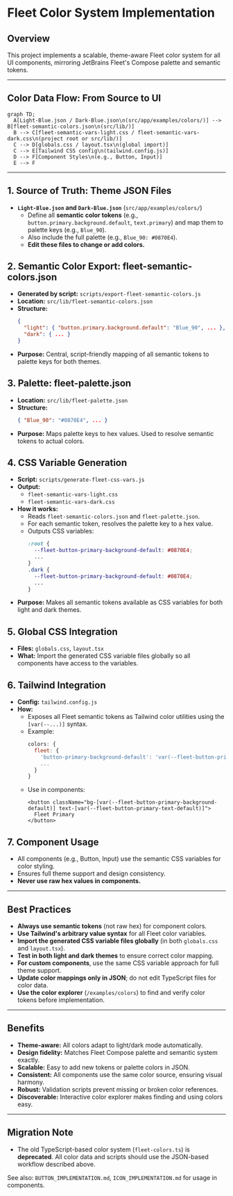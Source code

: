 # Fleet Color System Implementation

## Overview

This project implements a scalable, theme-aware Fleet color system for all UI components, mirroring JetBrains Fleet's Compose palette and semantic tokens.

---

## Color Data Flow: From Source to UI

```mermaid
graph TD;
  A[Light-Blue.json / Dark-Blue.json\n(src/app/examples/colors/)] --> B[fleet-semantic-colors.json\n(src/lib/)]
  B --> C[fleet-semantic-vars-light.css / fleet-semantic-vars-dark.css\n(project root or src/lib/)]
  C --> D[globals.css / layout.tsx\n(global import)]
  C --> E[Tailwind CSS config\n(tailwind.config.js)]
  D --> F[Component Styles\n(e.g., Button, Input)]
  E --> F
```

---

## 1. **Source of Truth: Theme JSON Files**
- **`Light-Blue.json` and `Dark-Blue.json`** (`src/app/examples/colors/`)
  - Define all **semantic color tokens** (e.g., `button.primary.background.default`, `text.primary`) and map them to palette keys (e.g., `Blue_90`).
  - Also include the full palette (e.g., `Blue_90: #0870E4`).
  - **Edit these files to change or add colors.**

## 2. **Semantic Color Export: fleet-semantic-colors.json**
- **Generated by script:** `scripts/export-fleet-semantic-colors.js`
- **Location:** `src/lib/fleet-semantic-colors.json`
- **Structure:**
  ```json
  {
    "light": { "button.primary.background.default": "Blue_90", ... },
    "dark": { ... }
  }
  ```
- **Purpose:** Central, script-friendly mapping of all semantic tokens to palette keys for both themes.

## 3. **Palette: fleet-palette.json**
- **Location:** `src/lib/fleet-palette.json`
- **Structure:**
  ```json
  { "Blue_90": "#0870E4", ... }
  ```
- **Purpose:** Maps palette keys to hex values. Used to resolve semantic tokens to actual colors.

## 4. **CSS Variable Generation**
- **Script:** `scripts/generate-fleet-css-vars.js`
- **Output:**
  - `fleet-semantic-vars-light.css`
  - `fleet-semantic-vars-dark.css`
- **How it works:**
  - Reads `fleet-semantic-colors.json` and `fleet-palette.json`.
  - For each semantic token, resolves the palette key to a hex value.
  - Outputs CSS variables:
    ```css
    :root {
      --fleet-button-primary-background-default: #0870E4;
      ...
    }
    .dark {
      --fleet-button-primary-background-default: #0870E4;
      ...
    }
    ```
- **Purpose:** Makes all semantic tokens available as CSS variables for both light and dark themes.

## 5. **Global CSS Integration**
- **Files:** `globals.css`, `layout.tsx`
- **What:** Import the generated CSS variable files globally so all components have access to the variables.

## 6. **Tailwind Integration**
- **Config:** `tailwind.config.js`
- **How:**
  - Exposes all Fleet semantic tokens as Tailwind color utilities using the `[var(--...)]` syntax.
  - Example:
    ```js
    colors: {
      fleet: {
        'button-primary-background-default': 'var(--fleet-button-primary-background-default)',
        ...
      }
    }
    ```
  - Use in components:
    ```tsx
    <button className="bg-[var(--fleet-button-primary-background-default)] text-[var(--fleet-button-primary-text-default)]">
      Fleet Primary
    </button>
    ```

## 7. **Component Usage**
- All components (e.g., Button, Input) use the semantic CSS variables for color styling.
- Ensures full theme support and design consistency.
- **Never use raw hex values in components.**

---

## Best Practices
- **Always use semantic tokens** (not raw hex) for component colors.
- **Use Tailwind's arbitrary value syntax** for all Fleet color variables.
- **Import the generated CSS variable files globally** (in both `globals.css` and `layout.tsx`).
- **Test in both light and dark themes** to ensure correct color mapping.
- **For custom components**, use the same CSS variable approach for full theme support.
- **Update color mappings only in JSON**; do not edit TypeScript files for color data.
- **Use the color explorer** (`/examples/colors`) to find and verify color tokens before implementation.

---

## Benefits
- **Theme-aware:** All colors adapt to light/dark mode automatically.
- **Design fidelity:** Matches Fleet Compose palette and semantic system exactly.
- **Scalable:** Easy to add new tokens or palette colors in JSON.
- **Consistent:** All components use the same color source, ensuring visual harmony.
- **Robust:** Validation scripts prevent missing or broken color references.
- **Discoverable:** Interactive color explorer makes finding and using colors easy.

---

## Migration Note
- The old TypeScript-based color system (`fleet-colors.ts`) is **deprecated**. All color data and scripts should use the JSON-based workflow described above.

See also: `BUTTON_IMPLEMENTATION.md`, `ICON_IMPLEMENTATION.md` for usage in components. 